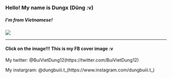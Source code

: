<h3>Hello! My name is Dungx (Dũng :v)</h3>
<h5>I'm from Vietnamese!</h5>
<a href="https://www.facebook.com/imdungx2993/"><img src="https://user-images.githubusercontent.com/81961420/224526580-dc1af737-9875-4af0-bf3d-05cc0b795c9e.jpeg"></a>
<hr size="5px"/>
<h4>Click on the image!!! This is my FB cover image :v</h4>
<p>My twitter: @BuiVietDung12(https://twitter.com/BuiVietDung12)</p>
<p>My instargram: @dungbuiii.t_(https://www.instagram.com/dungbuiii.t_)</p>




